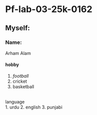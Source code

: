 # Pf-lab-03-25k-0162
## Myself: ##
 ### Name: ###
  Arham Alam
  #### hobby ####
   1. *football*
   2. cricket
   3. basketball
<br/>
    language 
   <br/>
    1. urdu
    2. english
    3. punjabi
 
